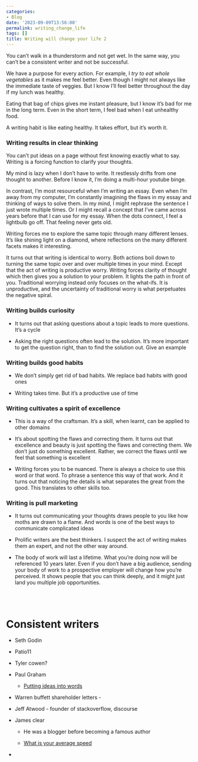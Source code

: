 ```yaml
---
categories:
- Blog
date: '2023-09-09T13:56:00'
permalink: writing_change_life
tags: []
title: Writing will change your life 2
---
```


You can’t walk in a thunderstorm and not get wet. In the same way, you can’t be a consistent writer and not be successful.<br />

We have a purpose for every action. For example, I <i>try to eat whole vegetables</i> as it makes me feel better. Even though I might not always like the immediate taste of veggies. But I know I’ll feel better throughout the day if my lunch was healthy. <br />

Eating that bag of chips gives me instant pleasure, but I know it’s bad for me in the long term. Even in the short term, I feel bad when I eat unhealthy food. <br />

A writing habit is like eating healthy. It takes effort, but it’s worth it. <br />

### <b>Writing results in clear thinking</b>
You can’t put ideas on a page without first knowing exactly what to say. Writing is a forcing function to clarify your thoughts. <br />

My mind is lazy when I don’t have to write. It restlessly drifts from one thought to another. Before I know it, I’m doing a multi-hour youtube binge. <br />

In contrast, I’m most resourceful when I’m writing an essay. Even when I’m away from my computer, I’m constantly imagining the flaws in my essay and thinking of ways to solve them. In my mind, I might rephrase the sentence I just wrote multiple times. Or I might recall a concept that I’ve came across years before that I can use for my essay. When the dots connect, I feel a lightbulb go off. That feeling never gets old.<br />

Writing forces me to explore the same topic through many different lenses. It’s like shining light on a diamond, where reflections on the many different facets makes it interesting. <br />

It turns out that writing is identical to worry. Both actions boil down to turning the same topic over and over multiple times in your mind. Except that the act of writing is productive worry. Writing forces clarity of thought which then gives you a solution to your problem. It lights the path in front of you. Traditional worrying instead only focuses on the what-ifs. It is unproductive, and the uncertainty of traditional worry is what perpetuates the negative spiral.<br />

### Writing builds curiosity
- It turns out that asking questions about a topic leads to more questions. It’s a cycle<br />

- Asking the right questions often lead to the solution. It’s more important to get the question right, than to find the solution out. Give an example<br />

### Writing builds good habits
- We don’t simply get rid of bad habits. We replace bad habits with good ones<br />

- Writing takes time. But it’s a productive use of time<br />

### Writing cultivates a spirit of excellence
- This is a way of the craftsman. It’s a skill, when learnt, can be applied to other domains<br />

- It’s about spotting the flaws and correcting them. It turns out that excellence and beauty is just spotting the flaws and correcting them. We don’t just do something excellent. Rather, we correct the flaws until we feel that something is excellent<br />

- Writing forces you to be nuanced. There is always a choice to use this word or that word. To phrase a sentence this way of that work. And it turns out that noticing the details is what separates the great from the good. This translates to other skills too.<br />

### Writing is pull marketing
- It turns out communicating your thoughts draws people to you like how moths are drawn to a flame. And words is one of the best ways to communicate complicated ideas<br />

- Prolific writers are the best thinkers. I suspect the act of writing makes them an expert, and not the other way around. <br />

- The body of work will last a lifetime. What you’re doing now will be referenced 10 years later. Even if you don’t have a big audience, sending your body of work to a prospective employer will change how you’re perceived. It shows people that you can think deeply, and it might just land you multiple job opportunities.<br />

<br />

<br />

# Consistent writers
- Seth Godin<br />

- Patio11<br />

- Tyler cowen?<br />

- Paul Graham<br />

    - <a href="/c8c30df5aab543759db5ce4a0e7c227f">Putting ideas into words</a><br />

- Warren buffett shareholder letters - <br />

- Jeff Atwood - founder of stackoverflow, discourse<br />

- James clear<br />

    - He was a blogger before becoming a famous author<br />

    - <a href="https://web.archive.org/web/20200810193719/https://jamesclear.com/average-speed">What is your average speed</a><br />

- <br />